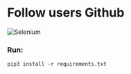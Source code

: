 # Follow users Github
![Selenium](https://img.shields.io/pypi/v/selenium?label=Selenium&logo=Selenium&logoColor=red)

 ### Run:
 ```shell
 pip3 install -r requirements.txt 

 ```

